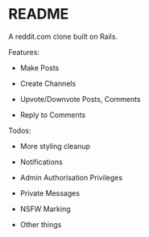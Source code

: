 # README

A reddit.com clone built on Rails. 

Features:

* Make Posts

* Create Channels

* Upvote/Downvote Posts, Comments

* Reply to Comments

Todos: 

* More styling cleanup

* Notifications

* Admin Authorisation Privileges
* Private Messages

* NSFW Marking

* Other things
